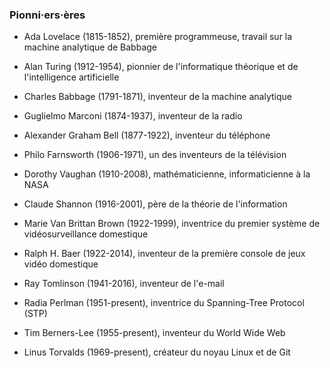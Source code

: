 ### Pionni·ers·ères

- Ada Lovelace (1815-1852), première programmeuse, travail sur la machine analytique de Babbage

- Alan Turing (1912-1954), pionnier de l'informatique théorique et de l'intelligence artificielle

- Charles Babbage (1791-1871), inventeur de la machine analytique

- Guglielmo Marconi (1874-1937), inventeur de la radio

- Alexander Graham Bell (1877-1922), inventeur du téléphone

- Philo Farnsworth (1906-1971), un des inventeurs de la télévision

- Dorothy Vaughan (1910-2008), mathématicienne, informaticienne à la NASA

- Claude Shannon (1916-2001), père de la théorie de l'information

- Marie Van Brittan Brown (1922-1999), inventrice du premier système de vidéosurveillance domestique

- Ralph H. Baer (1922-2014), inventeur de la première console de jeux vidéo domestique

- Ray Tomlinson (1941-2016), inventeur de l'e-mail

- Radia Perlman (1951-present), inventrice du Spanning-Tree Protocol (STP)

- Tim Berners-Lee (1955-present), inventeur du World Wide Web

- Linus Torvalds (1969-present), créateur du noyau Linux et de Git